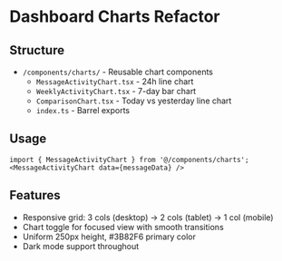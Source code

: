 # Dashboard Charts Refactor

## Structure
- `/components/charts/` - Reusable chart components
  - `MessageActivityChart.tsx` - 24h line chart
  - `WeeklyActivityChart.tsx` - 7-day bar chart  
  - `ComparisonChart.tsx` - Today vs yesterday line chart
  - `index.ts` - Barrel exports

## Usage
```tsx
import { MessageActivityChart } from '@/components/charts';
<MessageActivityChart data={messageData} />
```

## Features
- Responsive grid: 3 cols (desktop) → 2 cols (tablet) → 1 col (mobile)
- Chart toggle for focused view with smooth transitions
- Uniform 250px height, #3B82F6 primary color
- Dark mode support throughout
